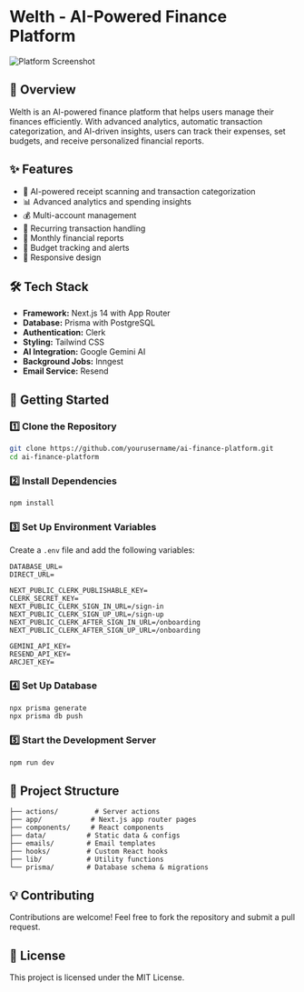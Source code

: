 # Welth - AI-Powered Finance Platform

![Platform Screenshot](https://github.com/user-attachments/assets/1bc50b85-b421-4122-8ba4-ae68b2b61432)

## 🚀 Overview

Welth is an AI-powered finance platform that helps users manage their finances efficiently. With advanced analytics, automatic transaction categorization, and AI-driven insights, users can track their expenses, set budgets, and receive personalized financial reports.

## ✨ Features

- 🤖 AI-powered receipt scanning and transaction categorization
- 📊 Advanced analytics and spending insights
- 💰 Multi-account management
- 📅 Recurring transaction handling
- 📧 Monthly financial reports
- 🎯 Budget tracking and alerts
- 📱 Responsive design

## 🛠 Tech Stack

- **Framework:** Next.js 14 with App Router
- **Database:** Prisma with PostgreSQL
- **Authentication:** Clerk
- **Styling:** Tailwind CSS
- **AI Integration:** Google Gemini AI
- **Background Jobs:** Inngest
- **Email Service:** Resend

## 🚀 Getting Started

### 1️⃣ Clone the Repository

```bash
git clone https://github.com/yourusername/ai-finance-platform.git
cd ai-finance-platform
```

### 2️⃣ Install Dependencies

```bash
npm install
```

### 3️⃣ Set Up Environment Variables

Create a `.env` file and add the following variables:

```env
DATABASE_URL=
DIRECT_URL=

NEXT_PUBLIC_CLERK_PUBLISHABLE_KEY=
CLERK_SECRET_KEY=
NEXT_PUBLIC_CLERK_SIGN_IN_URL=/sign-in
NEXT_PUBLIC_CLERK_SIGN_UP_URL=/sign-up
NEXT_PUBLIC_CLERK_AFTER_SIGN_IN_URL=/onboarding
NEXT_PUBLIC_CLERK_AFTER_SIGN_UP_URL=/onboarding

GEMINI_API_KEY=
RESEND_API_KEY=
ARCJET_KEY=
```

### 4️⃣ Set Up Database

```bash
npx prisma generate
npx prisma db push
```

### 5️⃣ Start the Development Server

```bash
npm run dev
```

## 📂 Project Structure

```
├── actions/         # Server actions
├── app/            # Next.js app router pages
├── components/     # React components
├── data/          # Static data & configs
├── emails/        # Email templates
├── hooks/         # Custom React hooks
├── lib/           # Utility functions
└── prisma/        # Database schema & migrations
```

## 💡 Contributing

Contributions are welcome! Feel free to fork the repository and submit a pull request.

## 📜 License

This project is licensed under the MIT License.
